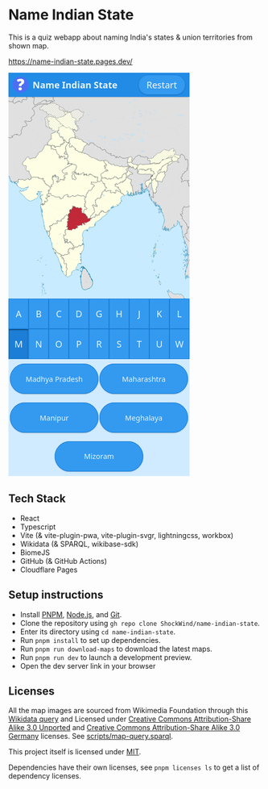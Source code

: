 # Name Indian State

This is a quiz webapp about naming India's states & union territories from shown map.

<https://name-indian-state.pages.dev/>

![alt text](.github/assets/screenshot-1.png)

## Tech Stack

- React
- Typescript
- Vite (& vite-plugin-pwa, vite-plugin-svgr, lightningcss, workbox)
- Wikidata (& SPARQL, wikibase-sdk)
- BiomeJS
- GitHub (& GitHub Actions)
- Cloudflare Pages

## Setup instructions

- Install [PNPM](https://pnpm.io/), [Node.js](https://nodejs.org/), and [Git](https://git-scm.com/).
- Clone the repository using `gh repo clone ShockWind/name-indian-state`.
- Enter its directory using `cd name-indian-state`.
- Run `pnpm install` to set up dependencies.
- Run `pnpm run download-maps` to download the latest maps.
- Run `pnpm run dev` to launch a development preview.
- Open the dev server link in your browser

## Licenses

All the map images are sourced from Wikimedia Foundation through this [Wikidata query](https://w.wiki/DrRc) and Licensed under [Creative Commons Attribution-Share Alike 3.0 Unported](https://creativecommons.org/licenses/by-sa/3.0/deed.en) and [Creative Commons Attribution-Share Alike 3.0 Germany](https://en.wikipedia.org/wiki/en:Creative_Commons) licenses. See [scripts/map-query.sparql](scripts/map-query.sparql).

This project itself is licensed under [MIT](LICENSE).

Dependencies have their own licenses, see `pnpm licenses ls` to get a list of dependency licenses.
